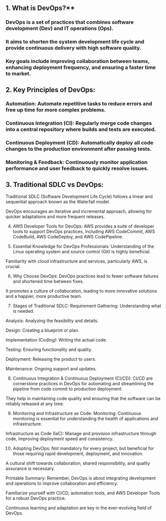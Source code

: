 ## 1. What is DevOps?**

### DevOps is a set of practices that combines software development (Dev) and IT operations (Ops). 
### It aims to shorten the system development life cycle and provide continuous delivery with high software quality.
### Key goals include improving collaboration between teams, enhancing deployment frequency, and ensuring a faster time to market.



## 2. Key Principles of DevOps:
### Automation: Automate repetitive tasks to reduce errors and free up time for more complex problems.
### Continuous Integration (CI): Regularly merge code changes into a central repository where builds and tests are executed.
### Continuous Deployment (CD): Automatically deploy all code changes to the production environment after passing tests.
### Monitoring & Feedback: Continuously monitor application performance and user feedback to quickly resolve issues.



## 3. Traditional SDLC vs DevOps:
Traditional SDLC (Software Development Life Cycle) follows a linear and sequential approach known as the Waterfall model.

DevOps encourages an iterative and incremental approach, allowing for quicker adaptations and more frequent releases.



4. AWS Developer Tools for DevOps:
AWS provides a suite of developer tools to support DevOps practices, including AWS CodeCommit, AWS CodeBuild, AWS CodeDeploy, and AWS CodePipeline.



5. Essential Knowledge for DevOps Professionals:
Understanding of the Linux operating system and source control (Git) is highly beneficial.

Familiarity with cloud infrastructure and services, particularly AWS, is crucial.



6. Why Choose DevOps:
DevOps practices lead to fewer software failures and shortened time between fixes.

It promotes a culture of collaboration, leading to more innovative solutions and a happier, more productive team.



7. Stages of Traditional SDLC:
Requirement Gathering: Understanding what is needed.

Analysis: Analyzing the feasibility and details.

Design: Creating a blueprint or plan.

Implementation (Coding): Writing the actual code.

Testing: Ensuring functionality and quality.

Deployment: Releasing the product to users.

Maintenance: Ongoing support and updates.



8. Continuous Integration & Continuous Deployment (CI/CD):
CI/CD are cornerstone practices in DevOps for automating and streamlining the pipeline from code commit to production deployment.

They help in maintaining code quality and ensuring that the software can be reliably released at any time.



9. Monitoring and Infrastructure as Code:
Monitoring: Continuous monitoring is essential for understanding the health of applications and infrastructure.

Infrastructure as Code (IaC): Manage and provision infrastructure through code, improving deployment speed and consistency.



10. Adopting DevOps:
Not mandatory for every project, but beneficial for those requiring rapid development, deployment, and innovation.

A cultural shift towards collaboration, shared responsibility, and quality assurance is necessary.



Printable Summary:
Remember, DevOps is about integrating development and operations to improve collaboration and efficiency.

Familiarize yourself with CI/CD, automation tools, and AWS Developer Tools for a robust DevOps practice.

Continuous learning and adaptation are key in the ever-evolving field of DevOps.

